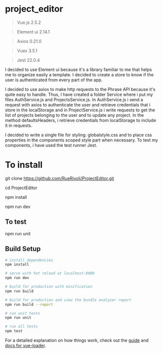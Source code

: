 # project_editor

> Vue.js 2.5.2 

> Element ui 2.14.1 

> Axios 0.21.0 

> Vuex 3.5.1 

> Jest 22.0.4



I decided to use Element ui because it's a library familiar to me that helps me to organize easily a template. 
I decided to create a store to know if the user is authenticated from every part of the app. 

I decided to use axios to make http requests to the Phrase API because it's quite easy to handle. Thus, I have created a folder Service where i put my files AuthService.js and ProjectsService.js. In AuthService.js i send a request with axios to authenticate the user and retrieve credentials that i store in the localStorage and in ProjectService.js i write requests to get the list of projects belonging to the user and to update any project. 
In the method defaultsHeaders, i retrieve credentials from localStorage to include it in requests. 

I decided to write a single file for styling: globalstyle.css and to place css properties in the components scoped style part when necessary. To test my components, i have used the test runner Jest.


# To install 

git clone https://github.com/RueRivoli/ProjectEditor.git

cd ProjectEditor

npm install

npm run dev

## To test

npm run unit


## Build Setup

``` bash
# install dependencies
npm install

# serve with hot reload at localhost:8080
npm run dev

# build for production with minification
npm run build

# build for production and view the bundle analyzer report
npm run build --report

# run unit tests
npm run unit

# run all tests
npm test
```

For a detailed explanation on how things work, check out the [guide](http://vuejs-templates.github.io/webpack/) and [docs for vue-loader](http://vuejs.github.io/vue-loader).
